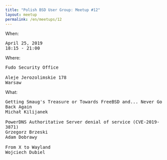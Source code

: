 ```yaml
---
title: "Polish BSD User Group: Meetup #12"
layout: meetup
permalink: /en/meetups/12
---
```

When:
<pre>
April 25, 2019
18:15 - 21:00
</pre>
Where:
<pre>
Fudo Security Office

Aleje Jerozolimskie 178
Warsaw
</pre>
What:
<pre style="white-space: pre-wrap;">
Getting Smaug's Treasure or Towards FreeBSD and... Never Go Back Again
Michał Kilijanek

PowerDNS Authoritative Server denial of service (CVE-2019-3871)
Grzegorz Brzeski
Adam Dobrawy

From X to Wayland
Wojciech Dubiel
</pre>

